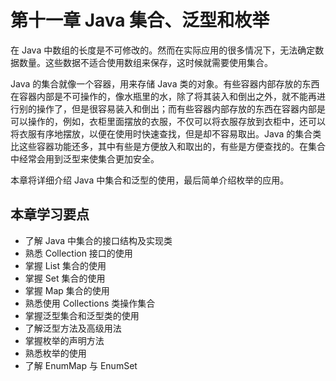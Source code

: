 # 第十一章 Java 集合、泛型和枚举

在 Java 中数组的长度是不可修改的。然而在实际应用的很多情况下，无法确定数据数量。这些数据不适合使用数组来保存，这时候就需要使用集合。

Java 的集合就像一个容器，用来存储 Java 类的对象。有些容器内部存放的东西在容器内部是不可操作的，像水瓶里的水，除了将其装入和倒出之外，就不能再进行别的操作了，但是很容易装入和倒出；而有些容器内部存放的东西在容器内部是可以操作的，例如，衣柜里面摆放的衣服，不仅可以将衣服存放到衣柜中，还可以将衣服有序地摆放，以便在使用时快速查找，但是却不容易取出。Java 的集合类比这些容器功能还多，其中有些是方便放入和取出的，有些是方便查找的。在集合中经常会用到泛型来使集合更加安全。

本章将详细介绍 Java 中集合和泛型的使用，最后简单介绍枚举的应用。

## 本章学习要点

*   了解 Java 中集合的接口结构及实现类
*   熟悉 Collection 接口的使用
*   掌握 List 集合的使用
*   掌握 Set 集合的使用
*   掌握 Map 集合的使用
*   熟悉使用 Collections 类操作集合
*   掌握泛型集合和泛型类的使用
*   了解泛型方法及高级用法
*   掌握枚举的声明方法
*   熟悉枚举的使用
*   了解 EnumMap 与 EnumSet